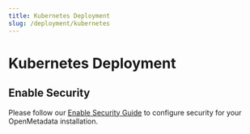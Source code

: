 ```yaml
---
title: Kubernetes Deployment
slug: /deployment/kubernetes
---
```


# Kubernetes Deployment

## Enable Security

Please follow our [Enable Security Guide](/deployment/kubernetes/security) to configure security for your OpenMetadata
installation.
